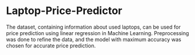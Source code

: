 # Laptop-Price-Predictor
The dataset, containing information about used laptops, can be used for price prediction using linear regression in Machine Learning. Preprocessing was done to refine the data, and the model with maximum accuracy was chosen for accurate price prediction.
